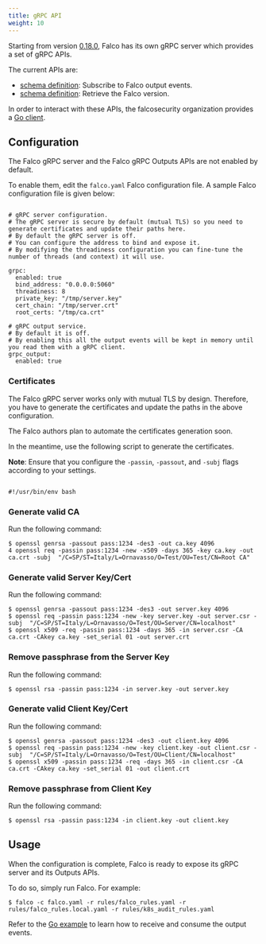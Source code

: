 ```yaml
---
title: gRPC API
weight: 10
---
```


Starting from version [0.18.0](https://github.com/falcosecurity/falco/releases/tag/0.18.0), Falco has its own gRPC server which provides a set of gRPC APIs.

The current APIs are:

- [schema definition](./outputs): Subscribe to Falco output events.
- [schema definition](./version): Retrieve the Falco version.

In order to interact with these APIs, the falcosecurity organization provides a [Go client](./client-go).

## Configuration

The Falco gRPC server and the Falco gRPC Outputs APIs are not enabled by default.

To enable them, edit the `falco.yaml` Falco configuration file. A sample Falco configuration file is given below:

```

# gRPC server configuration.
# The gRPC server is secure by default (mutual TLS) so you need to generate certificates and update their paths here.
# By default the gRPC server is off.
# You can configure the address to bind and expose it.
# By modifying the threadiness configuration you can fine-tune the number of threads (and context) it will use.

grpc:
  enabled: true
  bind_address: "0.0.0.0:5060"
  threadiness: 8
  private_key: "/tmp/server.key"
  cert_chain: "/tmp/server.crt"
  root_certs: "/tmp/ca.crt"

# gRPC output service.
# By default it is off.
# By enabling this all the output events will be kept in memory until you read them with a gRPC client.
grpc_output:
  enabled: true

```

### Certificates

The Falco gRPC server works only with mutual TLS by design. Therefore, you have to generate the certificates and update the paths in the above configuration.

The Falco authors plan to automate the certificates generation soon.

In the meantime, use the following script to generate the certificates.

**Note**: Ensure that you configure the `-passin`, `-passout`, and `-subj` flags according to your settings.

```

#!/usr/bin/env bash
```

### Generate valid CA

Run the following command:
```
$ openssl genrsa -passout pass:1234 -des3 -out ca.key 4096
4 openssl req -passin pass:1234 -new -x509 -days 365 -key ca.key -out ca.crt -subj  "/C=SP/ST=Italy/L=Ornavasso/O=Test/OU=Test/CN=Root CA"
```

### Generate valid Server Key/Cert

Run the following command:

```
$ openssl genrsa -passout pass:1234 -des3 -out server.key 4096
$ openssl req -passin pass:1234 -new -key server.key -out server.csr -subj  "/C=SP/ST=Italy/L=Ornavasso/O=Test/OU=Server/CN=localhost"
$ openssl x509 -req -passin pass:1234 -days 365 -in server.csr -CA ca.crt -CAkey ca.key -set_serial 01 -out server.crt
```

### Remove passphrase from the Server Key

Run the following command:
```
$ openssl rsa -passin pass:1234 -in server.key -out server.key
```

### Generate valid Client Key/Cert

Run the following command:

```
$ openssl genrsa -passout pass:1234 -des3 -out client.key 4096
$ openssl req -passin pass:1234 -new -key client.key -out client.csr -subj  "/C=SP/ST=Italy/L=Ornavasso/O=Test/OU=Client/CN=localhost"
$ openssl x509 -passin pass:1234 -req -days 365 -in client.csr -CA ca.crt -CAkey ca.key -set_serial 01 -out client.crt
```

### Remove passphrase from Client Key

Run the following command:

```
$ openssl rsa -passin pass:1234 -in client.key -out client.key
```

## Usage

When the configuration is complete, Falco is ready to expose its gRPC server and its Outputs APIs.

To do so, simply run Falco. For example:

```
$ falco -c falco.yaml -r rules/falco_rules.yaml -r rules/falco_rules.local.yaml -r rules/k8s_audit_rules.yaml
```

Refer to the [Go example](./outputs) to learn how to receive and consume the output events.
